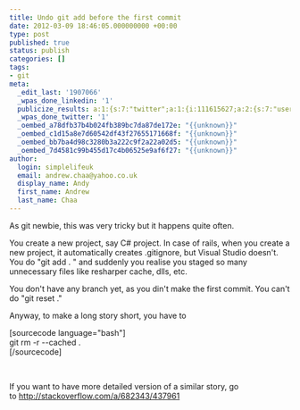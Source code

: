 ```yaml
---
title: Undo git add before the first commit
date: 2012-03-09 18:46:05.000000000 +00:00
type: post
published: true
status: publish
categories: []
tags:
- git
meta:
  _edit_last: '1907066'
  _wpas_done_linkedin: '1'
  publicize_results: a:1:{s:7:"twitter";a:1:{i:111615627;a:2:{s:7:"user_id";s:10:"andrewchaa";s:7:"post_id";s:18:"178189944492273665";}}}
  _wpas_done_twitter: '1'
  _oembed_a78dfb37b4b024fb389bc7da87de172e: "{{unknown}}"
  _oembed_c1d15a8e7d60542df43f27655171668f: "{{unknown}}"
  _oembed_bb7ba4d98c3280b3a222c9f2a22a02d5: "{{unknown}}"
  _oembed_7d4581c99b455d17c4b06525e9af6f27: "{{unknown}}"
author:
  login: simplelifeuk
  email: andrew.chaa@yahoo.co.uk
  display_name: Andy
  first_name: Andrew
  last_name: Chaa
---
```

<p>As git newbie, this was very tricky but it happens quite often.</p>
<p>You create a new project, say C# project. In case of rails, when you create a new project, it automatically creates .gitignore, but Visual Studio doesn't. You do "git add . " and suddenly you realise you staged so many unnecessary files like resharper cache, dlls, etc.</p>
<p>You don't have any branch yet, as you din't make the first commit. You can't do "git reset ."</p>
<p>Anyway, to make a long story short, you have to</p>
<p>[sourcecode language="bash"]<br />
git rm -r --cached .<br />
[/sourcecode]</p>
<p>&nbsp;</p>
<p>If you want to have more detailed version of a similar story, go to <a href="http://stackoverflow.com/a/682343/437961">http://stackoverflow.com/a/682343/437961</a></p>
